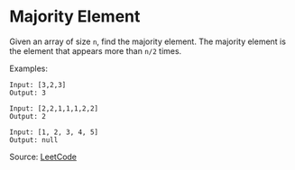 # Majority Element

Given an array of size `n`, find the majority element. The majority element is the element that appears more than `n/2` times.


Examples:
```
Input: [3,2,3]
Output: 3

Input: [2,2,1,1,1,2,2]
Output: 2

Input: [1, 2, 3, 4, 5]
Output: null
```

Source: [LeetCode](https://leetcode.com/problems/majority-element/)